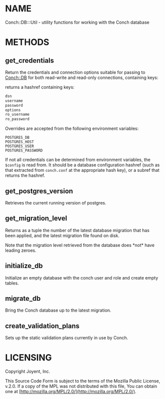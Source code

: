 # NAME

Conch::DB:::Util - utility functions for working with the Conch database

# METHODS

## get\_credentials

Return the credentials and connection options suitable for passing to [Conch::DB](../modules/Conch::DB) for both
read-write and read-only connections, containing keys:

returns a hashref containing keys:

```perl
dsn
username
password
options
ro_username
ro_password
```

Overrides are accepted from the following environment variables:

```
POSTGRES_DB
POSTGRES_HOST
POSTGRES_USER
POSTGRES_PASSWORD
```

If not all credentials can be determined from environment variables, the `$config` is read
from. It should be a database configuration hashref (such as that extracted from `conch.conf`
at the appropriate hash key), or a subref that returns the hashref.

## get\_postgres\_version

Retrieves the current running version of postgres.

## get\_migration\_level

Returns as a tuple the number of the latest database migration that has been applied, and the
latest migration file found on disk.

Note that the migration level retrieved from the database does \*not\* have leading zeroes.

## initialize\_db

Initialize an empty database with the conch user and role and create empty tables.

## migrate\_db

Bring the Conch database up to the latest migration.

## create\_validation\_plans

Sets up the static validation plans currently in use by Conch.

# LICENSING

Copyright Joyent, Inc.

This Source Code Form is subject to the terms of the Mozilla Public License,
v.2.0. If a copy of the MPL was not distributed with this file, You can obtain
one at [http://mozilla.org/MPL/2.0/](http://mozilla.org/MPL/2.0/).
